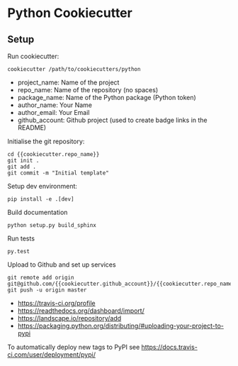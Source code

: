 Python Cookiecutter
===================

Setup
-----

Run cookiecutter:
```
cookiecutter /path/to/cookiecutters/python
```
 * project_name: Name of the project
 * repo_name: Name of the repository (no spaces)
 * package_name: Name of the Python package (Python token)
 * author_name: Your Name
 * author_email: Your Email
 * github_account: Github project (used to create badge links in the README)

Initialise the git repository:
```
cd {{cookiecutter.repo_name}}
git init .
git add .
git commit -m "Initial template"
```

Setup dev environment:
```
pip install -e .[dev]
```

Build documentation
```
python setup.py build_sphinx
```

Run tests
```
py.test
```

Upload to Github and set up services
```
git remote add origin git@github.com/{{cookiecutter.github_account}}/{{cookiecutter.repo_name}}
git push -u origin master
```

 * https://travis-ci.org/profile
 * https://readthedocs.org/dashboard/import/
 * https://landscape.io/repository/add
 * https://packaging.python.org/distributing/#uploading-your-project-to-pypi

To automatically deploy new tags to PyPI see https://docs.travis-ci.com/user/deployment/pypi/
